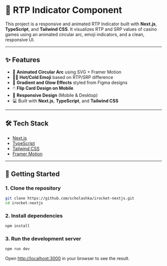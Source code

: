 # 🎰 RTP Indicator Component

This project is a responsive and animated RTP Indicator built with **Next.js**, **TypeScript**, and **Tailwind CSS**. It visualizes RTP and SRP values of casino games using an animated circular arc, emoji indicators, and a clean, responsive UI.

---

## ✨ Features

-   🔁 **Animated Circular Arc** using SVG + Framer Motion
-   🧊🔥 **Hot/Cold Emoji** based on RTP/SRP difference
-   🎨 **Gradient and Glow Effects** styled from Figma designs
-   🃏 **Flip Card Design on Mobile**
-   📱 **Responsive Design** (Mobile & Desktop)
-   💻 Built with **Next.js**, **TypeScript**, and **Tailwind CSS**

---

## 🛠 Tech Stack

-   [Next.js](https://nextjs.org/)
-   [TypeScript](https://www.typescriptlang.org/)
-   [Tailwind CSS](https://tailwindcss.com/)
-   [Framer Motion](https://www.framer.com/motion/)

---

## 🚀 Getting Started

### 1. Clone the repository

```bash
git clone https://github.com/scholashka/irocket-nextjs.git
cd irocket-nextjs
```

### 2. Install dependencies

```bash
npm install
```

### 3. Run the development server

```bash
npm run dev
```

Open [http://localhost:3000](http://localhost:3000) in your browser to see the result.
